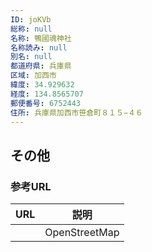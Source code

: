 ```yaml
---
ID: joKVb
総称: null
名称: 鴨國魂神社
名称読み: null
別名: null
都道府県: 兵庫県
区域: 加西市
緯度: 34.929632
経度: 134.8565707
郵便番号: 6752443
住所: 兵庫県加西市笹倉町８１５−４６
---
```


## その他

### 参考URL

| URL | 説明          |
| --- | ------------- |
|     | OpenStreetMap |
